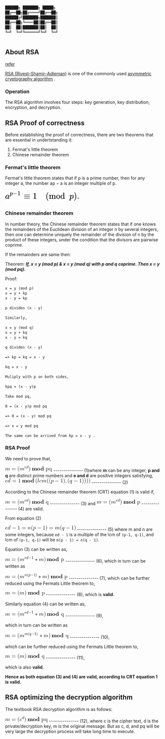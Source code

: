```

██████╗ ███████╗ █████╗ 
██╔══██╗██╔════╝██╔══██╗
██████╔╝███████╗███████║
██╔══██╗╚════██║██╔══██║
██║  ██║███████║██║  ██║
╚═╝  ╚═╝╚══════╝╚═╝  ╚═╝
                        
```

## About RSA

[refer](https://en.wikipedia.org/wiki/RSA_(cryptosystem))

[RSA (Rivest–Shamir–Adleman)](https://en.wikipedia.org/wiki/RSA_(cryptosystem)) is one of the commonly used  [asymmetric cryptography algorithm](https://en.wikipedia.org/wiki/Public-key_cryptography) . 

### Operation

The RSA algorithm involves four steps: key generation, key distribution, encryption, and decryption.

## RSA Proof of correctness

Before establishing the proof of correctness, there are two theorems that are essential in undertstanding it:

1. Fermat's little theorem
2. Chinese remainder theorem

### Fermat's little theorem

Fermat's little theorem states that if p is a prime number, then for any integer a, the number ap − a is an integer multiple of p.

![fermats](https://github.com/tony-josi/rsa/blob/master/res/readme_images/rsa_00.svg)

### Chinese remainder theorem

In number theory, the Chinese remainder theorem states that if one knows the remainders of the Euclidean division of an integer n by several integers, then one can determine uniquely the remainder of the division of n by the product of these integers, under the condition that the divisors are pairwise coprime.

If the remainders are same then:

Theorem: ***If, x = y (mod p) &  x = y (mod q) with p and q coprime. Then x = y (mod pq).***

Proof: 
```
x = y (mod p)
x = y + kp
x - y = kp

p divides (x - y)

Similarly,

x = y (mod q)
x = y + kq
x - y = kq

q divides (x - y)

=> kp = kq = x - y

kq = x - y

Muliply with p on both sides,

kpq = (x - y)p

Take mod pq,

0 = (x - y)p mod pq

=> 0 = (x - y) mod pq

=> x = y mod pq

The same can be arrived from kp = x - y .

```

### RSA Proof

We need to prove that,

![rsa](https://github.com/tony-josi/rsa/blob/master/res/readme_images/rsa_02.gif) --------------- (1)where **m** can be any integer, **p and q** are distinct prime numbers and **e and d** are positive integers satisfying, ![rsa](https://github.com/tony-josi/rsa/blob/master/res/readme_images/rsa_05.gif) --------------- (2)

According to the Chinese remainder theorem (CRT) equation (1) is valid if, 

![rsa](https://github.com/tony-josi/rsa/blob/master/res/readme_images/rsa_03.gif) --------------- (3) and ![rsa](https://github.com/tony-josi/rsa/blob/master/res/readme_images/rsa_04.gif) --------------- (4) are valid.

From equation (2) 

![rsa](https://github.com/tony-josi/rsa/blob/master/res/readme_images/rsa_06.gif) --------------- (5) where m and n are some integers, because `ed - 1` is a multiple of the lcm of `(p-1, q-1)`, and lcm of `(p-1, q-1)` will be `m(p - 1) = n(q - 1)`.

Equation (3) can be written as,

![rsa](https://github.com/tony-josi/rsa/blob/master/res/readme_images/rsa_07.gif) --------------- (6), which in turn can be written as 

![rsa](https://github.com/tony-josi/rsa/blob/master/res/readme_images/rsa_08.gif) --------------- (7), which can be further reduced using the Fermats Little theorem to,

![rsa](https://github.com/tony-josi/rsa/blob/master/res/readme_images/rsa_09.gif) --------------- (8), which is **valid**.

Similarly equation (4) can be written as,

![rsa](https://github.com/tony-josi/rsa/blob/master/res/readme_images/rsa_10.gif) --------------- (9), 

which in turn can be written as 

![rsa](https://github.com/tony-josi/rsa/blob/master/res/readme_images/rsa_11.gif) --------------- (10),

which can be further reduced using the Fermats Little theorem to,

![rsa](https://github.com/tony-josi/rsa/blob/master/res/readme_images/rsa_12.gif) --------------- (11),

which is also **valid**.

**Hence as both equation (3) and (4) are valid, according to CRT equation 1 is valid.**

## RSA optimizing the decryption algorithm

The textbook RSA decryption algorithm is as follows:

![rsa](https://github.com/tony-josi/rsa/blob/master/res/readme_images/rsa_13.gif) --------------- (12),
where c is the cipher text, d is the private/decryption key, m is the original message. But as c, d, and pq will be very large the decryption process will take long time to execute.
